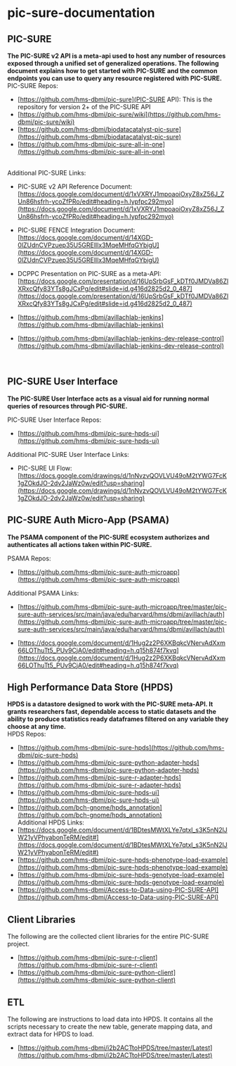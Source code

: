 # pic-sure-documentation
## PIC-SURE
**The PIC-SURE v2 API is a meta-api used to host any number of resources exposed through a unified set of generalized operations. The following document explains how to get started with PIC-SURE and the common endpoints you can use to query any resource registered with PIC-SURE.**  
PIC-SURE Repos:
- [https://github.com/hms-dbmi/pic-sure](PIC-SURE API): This is the repository for version 2+ of the PIC-SURE API
- [https://github.com/hms-dbmi/pic-sure/wiki](https://github.com/hms-dbmi/pic-sure/wiki)
- [https://github.com/hms-dbmi/biodatacatalyst-pic-sure](https://github.com/hms-dbmi/biodatacatalyst-pic-sure)
- [https://github.com/hms-dbmi/pic-sure-all-in-one](https://github.com/hms-dbmi/pic-sure-all-in-one)

<br>
Additional PIC-SURE Links: </br>

- PIC-SURE v2 API Reference Document:
[https://docs.google.com/document/d/1xVXRYJ1mpoaoiOxyZ8xZ56J_ZUn86hsfrh-ycoZfPRo/edit#heading=h.lypfpc292myo](https://docs.google.com/document/d/1xVXRYJ1mpoaoiOxyZ8xZ56J_ZUn86hsfrh-ycoZfPRo/edit#heading=h.lypfpc292myo)

- PIC-SURE FENCE Integration Document: [https://docs.google.com/document/d/14XGD-0lZUdnCVPzuep35U5GRElIlx3MqeMHfqGYbigU](https://docs.google.com/document/d/14XGD-0lZUdnCVPzuep35U5GRElIlx3MqeMHfqGYbigU)

- DCPPC Presentation on PIC-SURE as a meta-API:[https://docs.google.com/presentation/d/16UpSrbGsF_kDTf0JMDVa86ZlXRxcQfy83YTs8gJCxPg/edit#slide=id.g416d2825d2_0_487](https://docs.google.com/presentation/d/16UpSrbGsF_kDTf0JMDVa86ZlXRxcQfy83YTs8gJCxPg/edit#slide=id.g416d2825d2_0_487)

- [https://github.com/hms-dbmi/avillachlab-jenkins](https://github.com/hms-dbmi/avillachlab-jenkins)

- [https://github.com/hms-dbmi/avillachlab-jenkins-dev-release-control](https://github.com/hms-dbmi/avillachlab-jenkins-dev-release-control)

</br>

## PIC-SURE User Interface
**The PIC-SURE User Interface acts as a visual aid for running normal queries of resources through PIC-SURE.**  

PIC-SURE User Interface Repos:
- [https://github.com/hms-dbmi/pic-sure-hpds-ui](https://github.com/hms-dbmi/pic-sure-hpds-ui)

Additional PIC-SURE User Interface Links:
- PIC-SURE UI Flow:[https://docs.google.com/drawings/d/1nNvzvQOVLVU49oM2tYWG7FcK1gZOkdJO-2dv2JaWz0w/edit?usp=sharing](https://docs.google.com/drawings/d/1nNvzvQOVLVU49oM2tYWG7FcK1gZOkdJO-2dv2JaWz0w/edit?usp=sharing)

## PIC-SURE Auth Micro-App (PSAMA)

**The PSAMA component of the PIC-SURE ecosystem authorizes and authenticates all actions taken within PIC-SURE.**  

PSAMA Repos:
- [https://github.com/hms-dbmi/pic-sure-auth-microapp](https://github.com/hms-dbmi/pic-sure-auth-microapp)

Additional PSAMA Links:
- [https://github.com/hms-dbmi/pic-sure-auth-microapp/tree/master/pic-sure-auth-services/src/main/java/edu/harvard/hms/dbmi/avillach/auth](https://github.com/hms-dbmi/pic-sure-auth-microapp/tree/master/pic-sure-auth-services/src/main/java/edu/harvard/hms/dbmi/avillach/auth)

- [https://docs.google.com/document/d/1Hug2z2P6XKBqkcVNervAdXxm66LOThuTt5_PUv9CjA0/edit#heading=h.q15h874f7kvq](https://docs.google.com/document/d/1Hug2z2P6XKBqkcVNervAdXxm66LOThuTt5_PUv9CjA0/edit#heading=h.q15h874f7kvq)


## High Performance Data Store (HPDS)

**HPDS is a datastore designed to work with the PIC-SURE meta-API. It grants researchers fast, dependable access to static datasets and the ability to produce statistics ready dataframes filtered on any variable they choose at any time.**  
HPDS Repos:
- [https://github.com/hms-dbmi/pic-sure-hpds](https://github.com/hms-dbmi/pic-sure-hpds)
- [https://github.com/hms-dbmi/pic-sure-python-adapter-hpds](https://github.com/hms-dbmi/pic-sure-python-adapter-hpds)
- [https://github.com/hms-dbmi/pic-sure-r-adapter-hpds](https://github.com/hms-dbmi/pic-sure-r-adapter-hpds)
- [https://github.com/hms-dbmi/pic-sure-hpds-ui](https://github.com/hms-dbmi/pic-sure-hpds-ui)
- [https://github.com/bch-gnome/hpds_annotation](https://github.com/bch-gnome/hpds_annotation) </br>
Additional HPDS Links:
- [https://docs.google.com/document/d/1BDtesMWtXLYe7qtxl_s3K5nN2lJW21yVPhyabonTeRM/edit#](https://docs.google.com/document/d/1BDtesMWtXLYe7qtxl_s3K5nN2lJW21yVPhyabonTeRM/edit#)
- [https://github.com/hms-dbmi/pic-sure-hpds-phenotype-load-example](https://github.com/hms-dbmi/pic-sure-hpds-phenotype-load-example)
- [https://github.com/hms-dbmi/pic-sure-hpds-genotype-load-example](https://github.com/hms-dbmi/pic-sure-hpds-genotype-load-example)
- [https://github.com/hms-dbmi/Access-to-Data-using-PIC-SURE-API](https://github.com/hms-dbmi/Access-to-Data-using-PIC-SURE-API)

## Client Libraries
The following are the collected client libraries for the entire PIC-SURE project.

- [https://github.com/hms-dbmi/pic-sure-r-client](https://github.com/hms-dbmi/pic-sure-r-client)
- [https://github.com/hms-dbmi/pic-sure-python-client](https://github.com/hms-dbmi/pic-sure-python-client)

## ETL 
The following are instructions to load data into HPDS. It contains all the scripts necessary to create the new table, generate mapping data, and extract  data for HPDS to load.

- [https://github.com/hms-dbmi/i2b2ACTtoHPDS/tree/master/Latest](https://github.com/hms-dbmi/i2b2ACTtoHPDS/tree/master/Latest)
